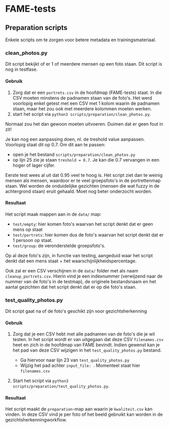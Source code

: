 # FAME-tests

## Preparation scripts

Enkele scripts om te zorgen voor betere metadata en trainingsmateriaal.

### clean_photos.py

Dit script bekijkt of er 1 of meerdere mensen op een foto staan. Dit script is nog in testfase.

#### Gebruik

1. Zorg dat er een `portrets.csv` in de hoofdmap (FAME-tests) staat. In die CSV moeten minstens de padnamen staan van de foto's. Het werd voorlopig enkel getest met een CSV met 1 kolom waarin de padnamen staan, maar het zou ook met meerdere kolommen moeten werken.
2. start het script via `python3 scripts/preparation/clean_photos.py`.

Normaal zou het dan gewoon moeten uitvoeren. Duimen dat er geen fout in zit!

Je kan nog een aanpassing doen, nl. de treshold value aanpassen. Voorlopig staat dit op 0.7. Om dit aan te passen:

* open je het bestand `scripts/preparation/clean_photos.py`
* op lijn 25 zie je staan `treshold = 0.7`. Je kan die 0.7 vervangen in een hoger of lager cijfer.

Eerste test wees al uit dat 0.95 veel te hoog is. Het script ziet dan te weinig mensen als mensen, waardoor er te veel groepsfoto's in de portrettenmap staan. Wel worden de onduidelijke gezichten (mensen die wat fuzzy in de achtergrond staan) eruit gehaald. Moet nog beter onderzocht worden.

#### Resultaat

Het script maak mappen aan in de `data/` map:

* `test/empty`: hier komen foto's waarvan het script denkt dat er geen mens op staat
* `test/portrets`: hier komen dus de foto's waarvan het script denkt dat er 1 persoon op staat.
* `test/group`: de veronderstelde groepsfoto's.

Op al deze foto's zijn, in functie van testing, aangeduid waar het script denkt dat een mens staat + het waarschijnlijkheidspercentage.

Ook zal er een CSV verschijnen in de `data/` folder met als naam `cleanup_portrets.csv`. Hierin vind je een indexnummer (verwijzend naar de nummer van de foto's in de testmap), de originele bestandsnaam en het aantal gezichten dat het script denkt dat er op die foto's staan.

### test_quality_photos.py

Dit script gaat na of de foto's geschikt zijn voor gezichtsherkenning

#### Gebruik

1. Zorg dat je een CSV hebt met alle padnamen van de foto's die je wil testen. In het script wordt er van uitgegaan dat deze CSV `filenames.csv` heet en zich in de hoofdmap van FAME bevindt. Indien gewenst kan je het pad van deze CSV wijzigen in het `test_quality_photos.py` bestand.

   * Ga hiervoor naar lijn 23 van `test_quality_photos.py`
   * Wijzig het pad achter `input_file: `. Momenteel staat hier `filenames.csv`

2. Start het script via `python3 scripts/preparation/test_quality_photos.py`.

#### Resultaat

Het script maakt de `preparation`-map aan waarin je `kwaliteit.csv` kan vinden. In deze CSV vind je per foto of het beeld gebruikt kan worden in de gezichtsherkenningworkflow.
